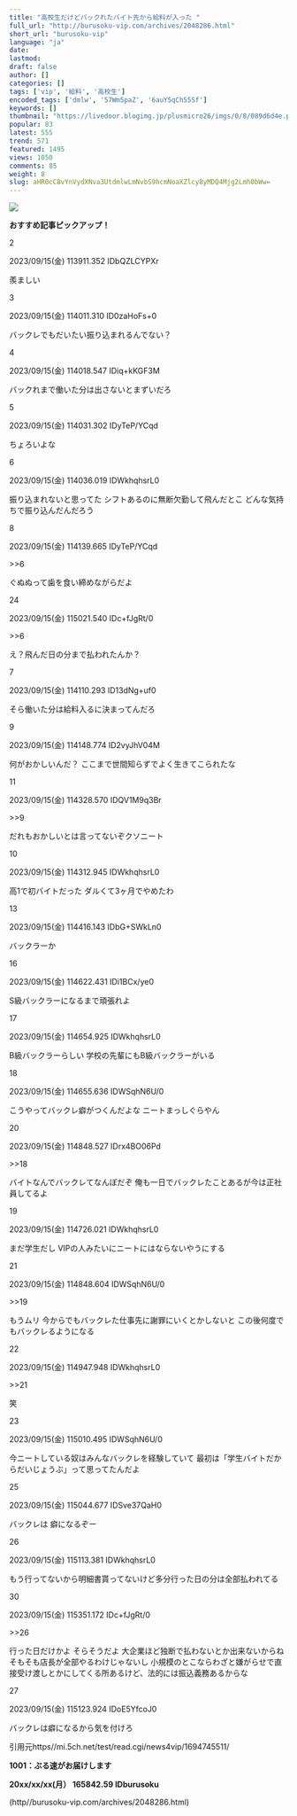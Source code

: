 ```yaml
---
title: "高校生だけどバックれたバイト先から給料が入った "
full_url: "http://burusoku-vip.com/archives/2048286.html"
short_url: "burusoku-vip"
language: "ja"
date: 
lastmod: 
draft: false
author: []
categories: []
tags: ['vip', '給料', '高校生']
encoded_tags: ['dmlw', '57Wm5paZ', '6auY5qCh55Sf']
keywords: []
thumbnail: "https://livedoor.blogimg.jp/plusmicro26/imgs/0/8/089d6d4e.png"
popular: 83
latest: 555
trend: 571
featured: 1495
views: 1050
comments: 85
weight: 8
slug: aHR0cC8vYnVydXNva3UtdmlwLmNvbS9hcmNoaXZlcy8yMDQ4Mjg2Lmh0bWw=
---
```


![](https://livedoor.blogimg.jp/plusmicro26/imgs/0/8/089d6d4e.png)

<div><p><b>おすすめ記事ピックアップ！</b></p> <p class='g-ad1'> </p> <p class='g-ad2'> </p> <p></p> <p>2 <p> 2023/09/15(金) 113911.352 IDbQZLCYPXr</p></p><p> 羨ましい </p> <p>3 <p> 2023/09/15(金) 114011.310 ID0zaHoFs+0</p></p><p> バックレでもだいたい振り込まれるんでない？ </p> <p>4 <p> 2023/09/15(金) 114018.547 IDiq+kKGF3M</p></p><p> バックれまで働いた分は出さないとまずいだろ </p> <p>5 <p> 2023/09/15(金) 114031.302 IDyTeP/YCqd</p></p><p> ちょろいよな </p> <p>6 <p> 2023/09/15(金) 114036.019 IDWkhqhsrL0</p></p><p> 振り込まれないと思ってた シフトあるのに無断欠勤して飛んだとこ どんな気持ちで振り込んだんだろう </p> <p>8 <p> 2023/09/15(金) 114139.665 IDyTeP/YCqd</p></p><p> <p class='anchor'>>>6</p> ぐぬぬって歯を食い締めながらだよ </p> <p>24 <p> 2023/09/15(金) 115021.540 IDc+fJgRt/0</p></p><p> <p class='anchor'>>>6</p> え？飛んだ日の分まで払われたんか？ </p> <p>7 <p> 2023/09/15(金) 114110.293 ID13dNg+uf0</p></p><p> そら働いた分は給料入るに決まってんだろ </p> <p>9 <p> 2023/09/15(金) 114148.774 ID2vyJhV04M</p></p><p> 何がおかしいんだ？ ここまで世間知らずでよく生きてこられたな </p> <p>11 <p> 2023/09/15(金) 114328.570 IDQV1M9q3Br</p></p><p> <p class='anchor'>>>9</p> だれもおかしいとは言ってないぞクソニート </p> <p>10 <p> 2023/09/15(金) 114312.945 IDWkhqhsrL0</p></p><p> 高1で初バイトだった ダルくて3ヶ月でやめたわ </p> <p>13 <p> 2023/09/15(金) 114416.143 IDbG+SWkLn0</p></p><p> バックラーか </p> <p>16 <p> 2023/09/15(金) 114622.431 IDi1BCx/ye0</p></p><p> S級バックラーになるまで頑張れよ </p> <p>17 <p> 2023/09/15(金) 114654.925 IDWkhqhsrL0</p></p><p> B級バックラーらしい 学校の先輩にもB級バックラーがいる </p> <p>18 <p> 2023/09/15(金) 114655.636 IDWSqhN6U/0</p></p><p> こうやってバックレ癖がつくんだよな ニートまっしぐらやん </p> <p>20 <p> 2023/09/15(金) 114848.527 IDrx4BO06Pd</p></p><p> <p class='anchor'>>>18</p> バイトなんでバックレてなんぼだぞ 俺も一日でバックレたことあるが今は正社員してるよ </p> <p>19 <p> 2023/09/15(金) 114726.021 IDWkhqhsrL0</p></p><p> まだ学生だし VIPの人みたいにニートにはならないやうにする </p> <p>21 <p> 2023/09/15(金) 114848.604 IDWSqhN6U/0</p></p><p> <p class='anchor'>>>19</p> もうムリ 今からでもバックレた仕事先に謝罪にいくとかしないと この後何度でもバックレるようになる </p> <p>22 <p> 2023/09/15(金) 114947.948 IDWkhqhsrL0</p></p><p> <p class='anchor'>>>21</p> 笑 </p> <p>23 <p> 2023/09/15(金) 115010.495 IDWSqhN6U/0</p></p><p> 今ニートしている奴はみんなバックレを経験していて 最初は「学生バイトだからだいじょうぶ」って思ってたんだよ </p> <p>25 <p> 2023/09/15(金) 115044.677 IDSve37QaH0</p></p><p> バックレは 癖になるぞー </p> <p>26 <p> 2023/09/15(金) 115113.381 IDWkhqhsrL0</p></p><p> もう行ってないから明細書貰ってないけど多分行った日の分は全部払われてる </p> <p>30 <p> 2023/09/15(金) 115351.172 IDc+fJgRt/0</p></p><p> <p class='anchor'>>>26</p> 行った日だけかよ そらそうだよ 大企業ほど独断で払わないとか出来ないからね そもそも店長が全部やるわけじゃないし 小規模のとこならわざと嫌がらせで直接受け渡しとかにしてくる所あるけど、法的には振込義務あるからな </p> <p>27 <p> 2023/09/15(金) 115123.924 IDoE5YfcoJ0</p></p><p> バックレは癖になるから気を付けろ </p> <p>引用元https//mi.5ch.net/test/read.cgi/news4vip/1694745511/</p> <p id='csw_block'></p> <p id='divSP1'> </p> <p><b>1001：ぶる速がお届けします <p> 20xx/xx/xx(月） 165842.59 IDburusoku</p></b></p> <p class='g-ad1'> </p> <p class='g-ad2'> </p> <p id='divSP'> </p> </div>

(http//burusoku-vip.com/archives/2048286.html)
